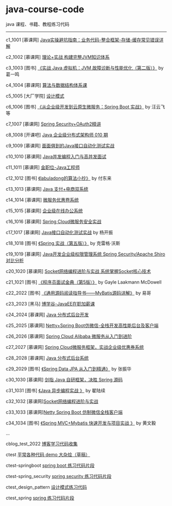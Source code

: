 # java-course-code
java 课程、书籍、教程练习代码

----

c1_1001     [慕课网] [Java实操避坑指南：业务代码-整合框架-存储-缓存常见错误详解](c10_1010)

c2_1002     [慕课网] [理论+实战 构建完整JVM知识体系](c2_1002)

c3_1003     [图书] [《实战 Java 虚拟机：JVM 故障诊断与性能优化（第二版）》](c3_1003) by 葛一鸣

c4_1004     [慕课网] [算法与数据结构体系课](c4_1004)

c5_1005     [大厂学院] [设计模式](c5_1005)

c6_1006     [图书] [《从企业级开发到云原生微服务：Spring Boot 实战》](c6_1006)  by 汪云飞 等

c7_1007     [慕课网] [Spring Security+OAuth2精讲](c7_1007)

c8_1008     [开课吧] [Java 企业级分布式架构师 010 期](c8_1008)

c9_1009     [慕课网] [面面俱到的Java接口自动化测试实战](c9_1009)

c10_1010    [慕课网] [Java并发编程入门与高并发面试](c10_1010)

c11_1011    [慕课网] [金职位-Java工程师](c11_1011)

c12_1012    [图书] [《labuladong的算法小抄》](c12_1012) by 付东来

c13_1013    [慕课网] [Java 支付+电商双系统](c13_1013)

c14_1014    [慕课网] [微服务优惠卷系统](c14_1014)

c15_1015    [慕课网] [企业级在线办公系统](c15_1015)

c16_1016    [慕课网] [Spring Cloud微服务安全实战](c16_1016)

c17_1017    [慕课网] [Java接口自动化测试实战](c17_1017) by 杨开振

c18_1018    [图书] [《Spring 实战（第五版）》](c18_1018)  by 克雷格·沃斯

c19_1019    [慕课网] [Java开发企业级权限管理系统 Spring Security/Apache Shiro对比分析](c19_1019)

c20_1020    [慕课网] [Socket网络编程进阶与实战 系统掌握Socket核心技术](c20_1020)

c21_1021    [图书] [《程序员面试金典（第5版）》](c21_1021) by Gayle Laakmann McDowell

c22_2022    [图书] [《通用源码阅读指导书――MyBatis源码详解》](c22_1022) by 易哥

c23_2023    [黑马] [博学谷-JavaEE在职加薪课](c23_1023)

c24_2024    [慕课网] [Java 分布式后台开发](c24_1024)

c25_2025    [慕课网] [Netty+Spring Boot仿微信-全栈开发高性能后台及客户端](c25_1025)

c26_2026    [慕课网] [Spring Cloud Alibaba 微服务从入门到进阶](c26_1026)

c27_2027    [慕课网] [Spring Cloud微服务框架，实战企业级优惠券系统](c27_1027)

c28_2028   [慕课网]  [Java 分布式后台系统](c28_1028)

c29_2029   [图书]  [《Spring Data JPA 从入门到精通》](c29_2029) by 张振华

c30_1030   [慕课网] [剑指 Java 自研框架，决胜 Spring 源码](c30_2030)

c31_1031   [图书] [《Java 异步编程实战 》](c31_1031) by  翟陆续

c32_1032   [慕课网][Socket网络编程进阶与实战 ](c32_1032)

c33_1033   [慕课网][Netty Spring Boot 仿制微信全栈客户端](c33_1033)

c34_1034   [图书] [《Spring MVC+Mybatis 快速开发与项目实战 》](c31_1031) by  黄文毅

...

cblog_test_2022 [博客学习代码收集](cblog_test_2022)

ctest   [平常各种代码 demo 大杂烩（草稿）](ctest)

ctest-springboot [spring boot 练习代码片段](ctest-springboot)

ctest-spring_security [spring security 练习代码片段](ctest-spring_security)

ctest_design_pattern   [设计模式练习代码](ctest_design_pattern)

ctest_spring [spring 练习代码片段](ctest-spring)


